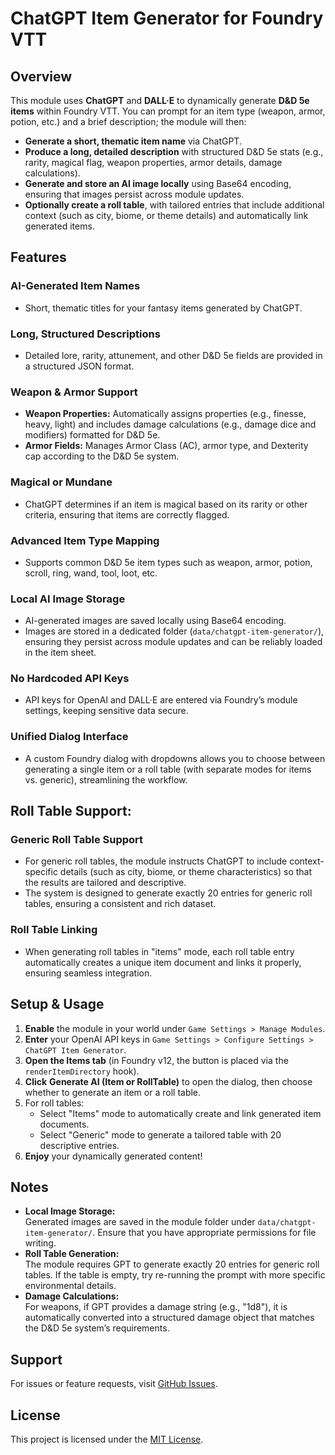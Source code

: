 # ChatGPT Item Generator for Foundry VTT

## Overview
This module uses **ChatGPT** and **DALL·E** to dynamically generate **D&D 5e items** within Foundry VTT. You can prompt for an item type (weapon, armor, potion, etc.) and a brief description; the module will then:
- **Generate a short, thematic item name** via ChatGPT.
- **Produce a long, detailed description** with structured D&D 5e stats (e.g., rarity, magical flag, weapon properties, armor details, damage calculations).
- **Generate and store an AI image locally** using Base64 encoding, ensuring that images persist across module updates.
- **Optionally create a roll table**, with tailored entries that include additional context (such as city, biome, or theme details) and automatically link generated items.

## Features

### AI-Generated Item Names
- Short, thematic titles for your fantasy items generated by ChatGPT.

### Long, Structured Descriptions
- Detailed lore, rarity, attunement, and other D&D 5e fields are provided in a structured JSON format.

### Weapon & Armor Support
- **Weapon Properties:** Automatically assigns properties (e.g., finesse, heavy, light) and includes damage calculations (e.g., damage dice and modifiers) formatted for D&D 5e.
- **Armor Fields:** Manages Armor Class (AC), armor type, and Dexterity cap according to the D&D 5e system.

### Magical or Mundane
- ChatGPT determines if an item is magical based on its rarity or other criteria, ensuring that items are correctly flagged.

### Advanced Item Type Mapping
- Supports common D&D 5e item types such as weapon, armor, potion, scroll, ring, wand, tool, loot, etc.

### Local AI Image Storage
- AI-generated images are saved locally using Base64 encoding.
- Images are stored in a dedicated folder (`data/chatgpt-item-generator/`), ensuring they persist across module updates and can be reliably loaded in the item sheet.

### No Hardcoded API Keys
- API keys for OpenAI and DALL·E are entered via Foundry’s module settings, keeping sensitive data secure.

### Unified Dialog Interface
- A custom Foundry dialog with dropdowns allows you to choose between generating a single item or a roll table (with separate modes for items vs. generic), streamlining the workflow.

## Roll Table Support:

### Generic Roll Table Support
- For generic roll tables, the module instructs ChatGPT to include context-specific details (such as city, biome, or theme characteristics) so that the results are tailored and descriptive.
- The system is designed to generate exactly 20 entries for generic roll tables, ensuring a consistent and rich dataset.

### Roll Table Linking
- When generating roll tables in "items" mode, each roll table entry automatically creates a unique item document and links it properly, ensuring seamless integration.


## Setup & Usage
1. **Enable** the module in your world under `Game Settings > Manage Modules`.
2. **Enter** your OpenAI API keys in `Game Settings > Configure Settings > ChatGPT Item Generator`.
3. **Open the Items tab** (in Foundry v12, the button is placed via the `renderItemDirectory` hook).
4. **Click** **Generate AI (Item or RollTable)** to open the dialog, then choose whether to generate an item or a roll table.
5. For roll tables:
   - Select "Items" mode to automatically create and link generated item documents.
   - Select "Generic" mode to generate a tailored table with 20 descriptive entries.
6. **Enjoy** your dynamically generated content!

## Notes
- **Local Image Storage:**  
  Generated images are saved in the module folder under `data/chatgpt-item-generator/`. Ensure that you have appropriate permissions for file writing.
- **Roll Table Generation:**  
  The module requires GPT to generate exactly 20 entries for generic roll tables. If the table is empty, try re-running the prompt with more specific environmental details.
- **Damage Calculations:**  
  For weapons, if GPT provides a damage string (e.g., "1d8"), it is automatically converted into a structured damage object that matches the D&D 5e system’s requirements.
  
## Support
For issues or feature requests, visit [GitHub Issues](https://github.com/f3rr311/ChatGPT-Item-Gen-for-Foundry-VTT/issues).

## License
This project is licensed under the [MIT License](https://opensource.org/licenses/MIT).
